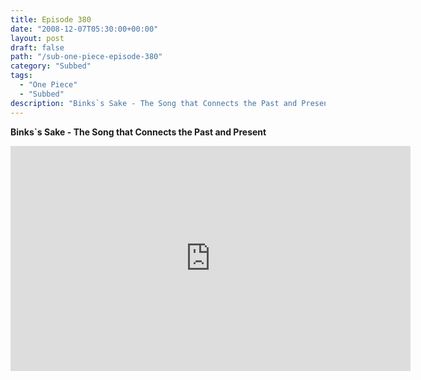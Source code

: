 ```yaml
---
title: Episode 380
date: "2008-12-07T05:30:00+00:00"
layout: post
draft: false
path: "/sub-one-piece-episode-380"
category: "Subbed"
tags:
  - "One Piece"
  - "Subbed"
description: "Binks`s Sake - The Song that Connects the Past and Present"
---
```


**Binks`s Sake - The Song that Connects the Past and Present**

<iframe width="640" height="360" src="https://www.rapidvideo.com/e/FXV0UNZZJV" frameborder="0" marginwidth=0 marginheight=0 scrolling=no allowfullscreen></iframe>

